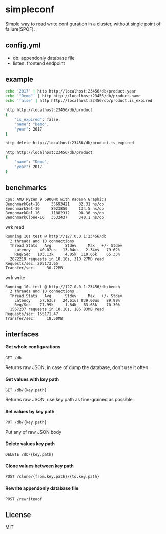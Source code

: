 # simpleconf

Simple way to read write configuration in a cluster, without single point of failure(SPOF).

## config.yml

- db: appendonly database file
- listen: frontend endpoint

## example

```bash
echo '2017' | http http://localhost:23456/db/product.year
echo '"Demo"' | http http://localhost:23456/db/product.name
echo 'false' | http http://localhost:23456/db/product.is_expired

http http://localhost:23456/db/product
{
    "is_expired": false, 
    "name": "Demo", 
    "year": 2017
}

http delete http://localhost:23456/db/product.is_expired

http http://localhost:23456/db/product
{
    "name": "Demo", 
    "year": 2017
}
```

## benchmarks

```
cpu: AMD Ryzen 9 5900HX with Radeon Graphics
BenchmarkGet-16     35693421    32.31 ns/op
BenchmarkSet-16     8923850     134.5 ns/op
BenchmarkDel-16     11882312    98.36 ns/op
BenchmarkClone-16   3532437     340.1 ns/op
```

wrk read

```
Running 10s test @ http://127.0.0.1:23456/db
  2 threads and 10 connections
  Thread Stats   Avg      Stdev     Max   +/- Stdev
    Latency    40.02us   13.04us   2.34ms   79.62%
    Req/Sec   103.13k     4.05k  110.66k    65.35%
  2072219 requests in 10.10s, 310.27MB read
Requests/sec: 205173.65
Transfer/sec:     30.72MB
```

wrk write

```
Running 10s test @ http://127.0.0.1:23456/db/bench
  2 threads and 10 connections
  Thread Stats   Avg      Stdev     Max   +/- Stdev
    Latency    57.63us   24.61us 839.00us   89.99%
    Req/Sec    77.99k     1.84k   83.63k    70.30%
  1567237 requests in 10.10s, 186.83MB read
Requests/sec: 155171.47
Transfer/sec:     18.50MB
```

## interfaces

#### Get whole configurations

`GET /db`

Returns raw JSON, in case of dump the database, don't use it often

#### Get values with key path

`GET /db/{key.path}`

Returns raw JSON, use key path as fine-grained as possible

#### Set values by key path

`PUT /db/{key.path}`

Put any of raw JSON body

#### Delete values key path

`DELETE /db/{key.path}`

#### Clone values between key path

`POST /clone/{from.key.path}/{to.key.path}`

#### Rewrite appendonly database file

`POST /rewriteaof`

## License 

MIT
